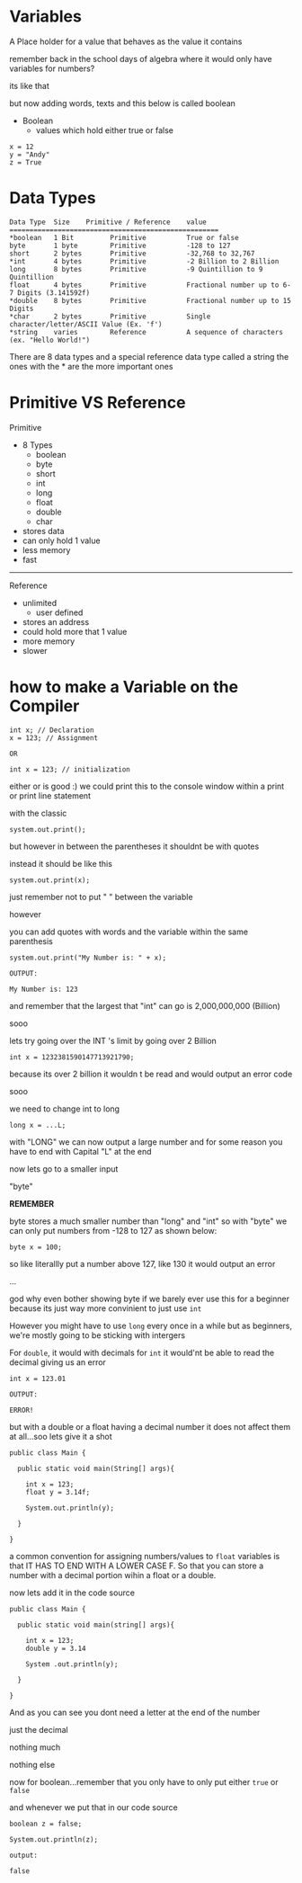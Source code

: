 # Variables
A Place holder for a value that behaves as the value it contains

remember back in the school days of algebra where it would only have variables for numbers? 

its like that

but 
now adding words, texts and this below is called boolean
- Boolean
  - values which hold either true or false
```
x = 12
y = "Andy"
z = True
```

 # Data Types
 ```
Data Type  Size    Primitive / Reference    value
====================================================
*boolean   1 Bit         Primitive          True or false
byte       1 byte        Primitive          -128 to 127
short      2 bytes       Primitive          -32,768 to 32,767
*int       4 bytes       Primitive          -2 Billion to 2 Billion
long       8 bytes       Primitive          -9 Quintillion to 9 Quintillion
float      4 bytes       Primitive          Fractional number up to 6-7 Digits (3.141592f)
*double    8 bytes       Primitive          Fractional number up to 15 Digits
*char      2 bytes       Primitive          Single character/letter/ASCII Value (Ex. 'f')
*string    varies        Reference          A sequence of characters (ex. "Hello World!")
```
 There are 8 data types and a special reference data type called a string 
 the ones with the * are the more important ones

# Primitive VS Reference
Primitive
- 8 Types
  - boolean
  - byte
  - short
  - int
  - long
  - float
  - double
  - char
- stores data
- can only hold 1 value
- less memory
- fast
-------------
Reference
- unlimited
  - user defined
- stores an address
- could hold more that 1 value
- more memory
- slower

# how to make a Variable on the Compiler
```
int x; // Declaration
x = 123; // Assignment

OR

int x = 123; // initialization
```
either or is good :)
we could print this to the console window within a print or print line statement

with the classic
```
system.out.print();
```
but however in between the parentheses it shouldnt be with quotes 

instead it should be like this
```
system.out.print(x);
```
just remember not to put " " between the variable

however

you can add quotes with words and the variable within the same parenthesis
```
system.out.print("My Number is: " + x);

OUTPUT:

My Number is: 123

```
and remember that the largest that "int" can go is 2,000,000,000 (Billion) 

sooo

lets try going over the INT 's limit by going over 2 Billion
```
int x = 1232381590147713921790;
```
because its over 2 billion it wouldn t be read and would output an error code

sooo

we need to change int to long
```
long x = ...L;
```
with "LONG" we can now output a large number and for some reason you have to end with Capital "L" at the end

now lets go to a smaller input

"byte"

**REMEMBER**

byte stores a much smaller number than "long" and "int" so with "byte" we can only put numbers from -128 to 127 as shown below: 
```
byte x = 100;
```
so like literallly put a number above 127, like 130 it would output an error

...

god why even bother showing byte if we barely ever use this for a beginner because its just way more convinient to just use ```int``` 

However you might have to use ```long``` every once in a while but as beginners, we're mostly going to be sticking with intergers 

For ```double```, it would with decimals for ```int``` it would'nt be able to read the decimal giving us an error

```
int x = 123.01

OUTPUT:

ERROR!
```
but with a double or a float having a decimal number it does not affect them at all...soo lets give it a shot

```
public class Main {

  public static void main(String[] args){

    int x = 123;
    float y = 3.14f;

    System.out.println(y);

  }

}
```
a common convention for assigning numbers/values to ```float``` variables is that IT HAS TO END WITH A LOWER CASE F. So that you can store a number with a decimal portion wihin a float or a double.

now lets add it in the code source

```
public class Main {

  public static void main(string[] args){

    int x = 123;
    double y = 3.14

    System .out.println(y);

  }

}
```
And as you can see you dont need a letter at the end of the number

just the decimal

nothing much

nothing else

now for boolean...remember that you only have to only put either ```true``` or ```false```

and whenever we put that in our code source
```
boolean z = false;

System.out.println(z);

output:

false

```
